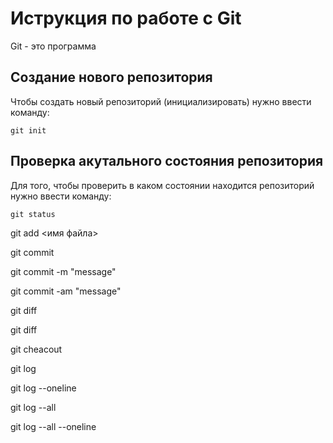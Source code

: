 # Иструкция по работе с Git

Git - это программа


## Создание нового репозитория

Чтобы создать новый репозиторий (инициализировать) нужно ввести команду:


    git init

 ## Проверка акутального состояния репозитория

Для того, чтобы проверить в каком состоянии находится репозиторий нужно ввести команду:

    git status

git add <имя файла>

git commit

git commit -m "message"

git commit -am "message"

git diff

git diff <hash1> <hash2>

git cheacout <hash>

git log

git log --oneline

git log --all

git log --all --oneline






